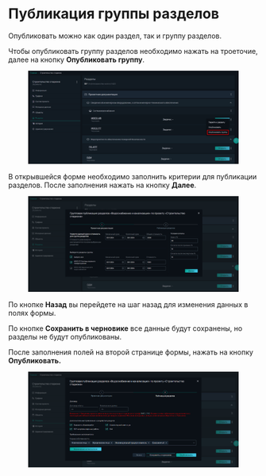 # Публикация группы разделов

Опубликовать можно как один раздел, так и группу разделов.&#x20;

Чтобы опубликовать группу разделов необходимо нажать на троеточие, далее на кнопку **Опубликовать группу**.

<figure><img src="../../.gitbook/assets/image (286).png" alt=""><figcaption></figcaption></figure>

В открывшейся форме необходимо заполнить критерии для публикации разделов. После заполнения нажать на кнопку **Далее**.

<figure><img src="../../.gitbook/assets/image (287).png" alt=""><figcaption></figcaption></figure>

По кнопке **Назад** вы перейдете на шаг назад для изменения данных в полях формы.

По кнопке **Сохранить в черновике** все данные будут сохранены, но разделы не будут опубликованы.

После заполнения полей на второй странице формы, нажать на кнопку **Опубликовать.**

<figure><img src="../../.gitbook/assets/image (288).png" alt=""><figcaption></figcaption></figure>
